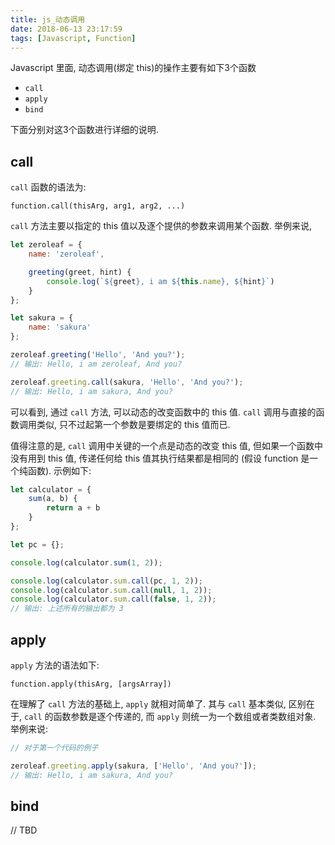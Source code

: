 ```yaml
---
title: js_动态调用
date: 2018-06-13 23:17:59
tags: [Javascript, Function]
---
```


Javascript 里面, 动态调用(绑定 this)的操作主要有如下3个函数

- `call`
- `apply`
- `bind`

下面分别对这3个函数进行详细的说明.

## call

`call` 函数的语法为:

`function.call(thisArg, arg1, arg2, ...)`

`call` 方法主要以指定的 this 值以及逐个提供的参数来调用某个函数.
举例来说, 

```javascript
let zeroleaf = {
    name: 'zeroleaf',

    greeting(greet, hint) {
        console.log(`${greet}, i am ${this.name}, ${hint}`)
    }
};

let sakura = {
    name: 'sakura'
};

zeroleaf.greeting('Hello', 'And you?');
// 输出: Hello, i am zeroleaf, And you?

zeroleaf.greeting.call(sakura, 'Hello', 'And you?');
// 输出: Hello, i am sakura, And you?
```

可以看到, 通过 `call` 方法, 可以动态的改变函数中的 this 值. `call` 调用与直接的函数调用类似,
只不过起第一个参数是要绑定的 this 值而已.

值得注意的是, `call` 调用中关键的一个点是动态的改变 this 值, 但如果一个函数中没有用到 this 值,
传递任何给 this 值其执行结果都是相同的 (假设 function 是一个纯函数). 示例如下:

```javascript
let calculator = {
    sum(a, b) {
        return a + b
    }
};

let pc = {};

console.log(calculator.sum(1, 2));

console.log(calculator.sum.call(pc, 1, 2));
console.log(calculator.sum.call(null, 1, 2));
console.log(calculator.sum.call(false, 1, 2));
// 输出: 上述所有的输出都为 3
```

## apply

`apply` 方法的语法如下:

`function.apply(thisArg, [argsArray])`

在理解了 `call` 方法的基础上, `apply` 就相对简单了. 其与 `call` 基本类似, 区别在于,
`call` 的函数参数是逐个传递的, 而 `apply` 则统一为一个数组或者类数组对象. 举例来说:

```javascript
// 对于第一个代码的例子

zeroleaf.greeting.apply(sakura, ['Hello', 'And you?']);
// 输出: Hello, i am sakura, And you?
```

## bind

// TBD